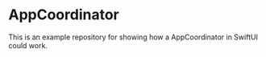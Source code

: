 # AppCoordinator

This is an example repository for showing how a AppCoordinator in SwiftUI could work.
